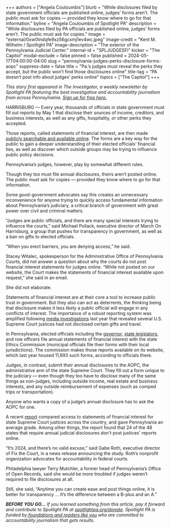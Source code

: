 +++
authors = ["Angela Couloumbis"]
blurb = "While disclosures filed by state government officials are published online, judges’ forms aren’t. The public must ask for copies — provided they know where to go for that information."
byline = "Angela Couloumbis of Spotlight PA"
description = "While disclosures filed by PA officials are published online, judges’ forms aren’t. The public must ask for copies."
image = "external/0xw0tndqfe9xz56gcxmj1ev4wc.jpeg"
image-credit = "Kent M. Wilhelm / Spotlight PA"
image-description = "The exterior of the Pennsylvania Judicial Center."
internal-id = "SPLJUDGESFI"
kicker = "The Capitol"
modal-exclude = false
pinned = false
published = 2024-05-17T04:00:00-04:00
slug = "pennsylvania-judges-perks-disclosure-forms-aopc"
suppress-date = false
title = "Pa.’s judges must reveal the perks they accept, but the public won’t find those disclosures online"
title-tag = "PA doesn’t post info about judges’ perks online"
topics = ["The Capitol"]
+++

<em>This story first appeared in The Investigator, a weekly newsletter by Spotlight PA featuring the best investigative and accountability journalism from across Pennsylvania. </em><a href="https://www.spotlightpa.org/newsletters"><em>Sign up for free here.</em></a><em></em>

HARRISBURG — Every year, thousands of officials in state government must fill out reports by May 1 that disclose their sources of income, creditors, and business interests, as well as any gifts, hospitality, or other perks they accepted.

Those reports, called statements of financial interest, are then made <a href="https://www.ethicsrulings.pa.gov/WebLink/CustomSearch.aspx?SearchName=SearchforStatementofFinancialInterestsForms&amp;dbid=0&amp;repo=Ethics">publicly searchable and available online</a>. The forms are a key way for the public to gain a deeper understanding of their elected officials’ financial ties, as well as discover which outside groups may be trying to influence public policy decisions.

Pennsylvania’s judges, however, play by somewhat different rules.

<script src="https://www.spotlightpa.org/embed.js" async></script><div data-spl-embed-version="1" data-spl-src="https://www.spotlightpa.org/embeds/newsletter/"></div>

Though they too must file annual disclosures, theirs aren’t posted online. The public must ask for copies — provided they know where to go for that information.

Some good-government advocates say this creates an unnecessary inconvenience for anyone trying to quickly access fundamental information about Pennsylvania’s judiciary, a critical branch of government with great power over civil and criminal matters.

“Judges are public officials, and there are many special interests trying to influence the courts,” said Michael Pollack, executive director of March On Harrisburg, a group that pushes for transparency in government, as well as a ban on gifts to elected officials.

“When you erect barriers, you are denying access,” he said.

Stacey Witalec, spokesperson for the Administrative Office of Pennsylvania Courts, did not answer a question about why the courts do not post financial interest statements for judges online. “While not posted on our website, the Court makes the statements of financial interest available upon request,” she said in an email.

She did not elaborate.

Statements of financial interest are at their core a tool to increase public trust in government. But they also can act as deterrents, the thinking being that disclosure makes it less likely a public official will engage in any conflicts of interest. The importance of a robust reporting system was amplified following <a href="https://www.propublica.org/series/supreme-court-scotus">media investigations</a> last year that revealed several U.S. Supreme Court justices had not disclosed certain gifts and travel.

In Pennsylvania, elected officials including the <a href="https://www.spotlightpa.org/news/2024/05/pennsylvania-governor-josh-shapiro-team-pennsylvania-phillies-penn-state-harrisburg-senators/">governor</a>, <a href="https://www.spotlightpa.org/news/2024/05/pennsylvania-legislature-gifts-travel-expenses-lobbyists-2023-ethics-filings/">state legislators</a>, and row officers file annual statements of financial interest with the state Ethics Commission (municipal officials file their forms with their local jurisdictions). The commission makes those reports available on its website, which last year housed 11,693 such forms, according to officials there.

Judges, in contrast, submit their annual disclosures to the AOPC, the administrative arm of the state Supreme Court. They fill out a form unique to the judiciary — even though they too have to disclose many of the same things as non-judges, including outside income, real estate and business interests, and any outside reimbursement of expenses (such as comped trips or transportation).

Anyone who wants a copy of a judge’s annual disclosure has to ask the AOPC for one.

A recent <a href="https://fixthecourt.com/wp-content/uploads/2024/03/State-Supreme-Court-Report-FTC-2.pdf">report</a> compared access to statements of financial interest for state Supreme Court justices across the country, and gave Pennsylvania an average grade. Among other things, the report found that 24 of the 48 states that require annual judicial disclosures don&#39;t post justices&#39; reports online.

<script src="https://www.spotlightpa.org/embed.js" async></script><div data-spl-embed-version="1" data-spl-src="https://www.spotlightpa.org/embeds/donate/"></div>

“It’s 2024, and there’s no valid excuse,” said Gabe Roth, executive director of Fix the Court, in a news release announcing the study. Roth’s nonprofit organization advocates for accountability in federal courts.

Philadelphia lawyer Terry Mutchler, a former head of Pennsylvania’s Office of Open Records, said she would be more troubled if judges weren’t required to file disclosures at all.

Still, she said, “Anytime you can create ease and post things online, it is better for transparency … It’s the difference between a B-plus and an A.”

<strong><em>BEFORE YOU GO…</em></strong><em> If you learned something from this article, pay it forward and contribute to Spotlight PA at </em><a href="https://www.spotlightpa.org/donate"><em>spotlightpa.org/donate</em></a><em>. Spotlight PA is funded by</em><a href="https://www.spotlightpa.org/support"><em> foundations and readers like you</em></a><em> who are committed to accountability journalism that gets results.</em>


